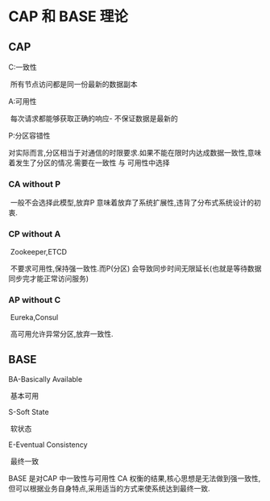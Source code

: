 # CAP 和 BASE 理论

## CAP

C:一致性

​	所有节点访问都是同一份最新的数据副本

A:可用性

​	每次请求都能够获取正确的响应- 不保证数据是最新的

P:分区容错性

​	对实际而言,分区相当于对通信的时限要求.如果不能在限时内达成数据一致性,意味着发生了分区的情况.需要在一致性 与 可用性中选择

### CA without P

​	一般不会选择此模型,放弃P 意味着放弃了系统扩展性,违背了分布式系统设计的初衷.

### CP without A

​	Zookeeper,ETCD

​	不要求可用性,保持强一致性.而P(分区) 会导致同步时间无限延长(也就是等待数据同步完才能正常访问服务)

### AP without C

​	Eureka,Consul

​	高可用允许异常分区,放弃一致性.

## BASE

BA-Basically Available

​	基本可用

S-Soft State

​	软状态

E-Eventual Consistency

​	最终一致

BASE 是对CAP 中一致性与可用性 CA 权衡的结果,核心思想是无法做到强一致性,但可以根据业务自身特点,采用适当的方式来使系统达到最终一致.